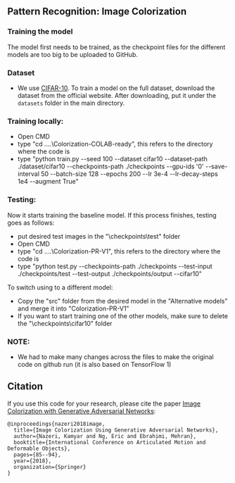 
## Pattern Recognition: Image Colorization

### Training the model
The model first needs to be trained, as the checkpoint files for the different models are too big to be uploaded to GitHub.

### Dataset
- We use [CIFAR-10](https://www.cs.toronto.edu/~kriz/cifar.html). To train a model on the full dataset, download the dataset from the official website.
After downloading, put it under the `datasets` folder in the main directory.

### Training locally:
- Open CMD
- type "cd ....\Colorization-COLAB-ready", this refers to the directory where the code is
- type "python train.py --seed 100 --dataset cifar10 --dataset-path ./dataset/cifar10 --checkpoints-path ./checkpoints --gpu-ids '0' --save-interval 50 --batch-size 128 --epochs 200 --lr 3e-4 --lr-decay-steps 1e4 --augment True"

### Testing:
Now it starts training the baseline model. If this process finishes, testing goes as follows:
- put desired test images in the "\checkpoints\test" folder
- Open CMD
- type "cd ....\Colorization-PR-V1", this refers to the directory where the code is
- type "python test.py --checkpoints-path ./checkpoints --test-input ./checkpoints/test --test-output ./checkpoints/output --cifar10"

To switch using to a different model:
- Copy the "src" folder from the desired model in the "Alternative models" and merge it into "Colorization-PR-V1"
- If you want to start training one of the other models, make sure to delete the "\checkpoints\cifar10" folder

### NOTE:
- We had to make many changes across the files to make the original code on github run (it is also based on TensorFlow 1)

## Citation
If you use this code for your research, please cite the paper <a href="https://arxiv.org/abs/1803.05400">Image Colorization with Generative Adversarial Networks</a>:

```
@inproceedings{nazeri2018image,
  title={Image Colorization Using Generative Adversarial Networks},
  author={Nazeri, Kamyar and Ng, Eric and Ebrahimi, Mehran},
  booktitle={International Conference on Articulated Motion and Deformable Objects},
  pages={85--94},
  year={2018},
  organization={Springer}
}
```
